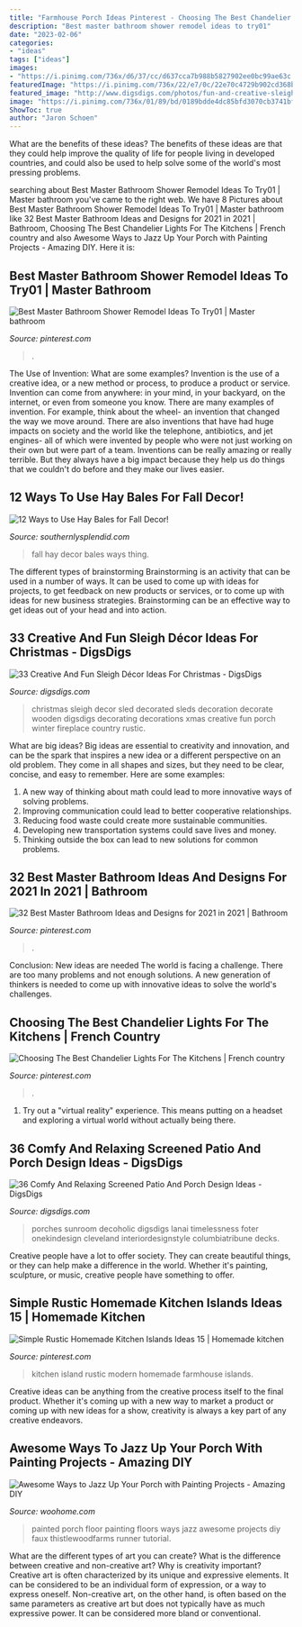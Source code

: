 ```yaml
---
title: "Farmhouse Porch Ideas Pinterest - Choosing The Best Chandelier Lights For The Kitchens"
description: "Best master bathroom shower remodel ideas to try01"
date: "2023-02-06"
categories:
- "ideas"
tags: ["ideas"]
images:
- "https://i.pinimg.com/736x/d6/37/cc/d637cca7b988b5827902ee0bc99ae63c.jpg"
featuredImage: "https://i.pinimg.com/736x/22/e7/0c/22e70c4729b902cd368b8b80a845e0b5.jpg"
featured_image: "http://www.digsdigs.com/photos/fun-and-creative-sleigh-decor-ideas-for-christmas-3-554x831.jpg"
image: "https://i.pinimg.com/736x/01/89/bd/0189bdde4dc85bfd3070cb3741bf0e7c.jpg"
ShowToc: true
author: "Jaron Schoen"
---
```



What are the benefits of these ideas?
The benefits of these ideas are that they could help improve the quality of life for people living in developed countries, and could also be used to help solve some of the world's most pressing problems.

	

		
searching about Best Master Bathroom Shower Remodel Ideas To Try01 | Master bathroom you've came to the right web. We have 8 Pictures about Best Master Bathroom Shower Remodel Ideas To Try01 | Master bathroom like 32 Best Master Bathroom Ideas and Designs for 2021 in 2021 | Bathroom, Choosing The Best Chandelier Lights For The Kitchens | French country and also Awesome Ways to Jazz Up Your Porch with Painting Projects - Amazing DIY. Here it is:
		
    
## Best Master Bathroom Shower Remodel Ideas To Try01 | Master Bathroom

<img loading=lazy src="https://i.pinimg.com/736x/22/e7/0c/22e70c4729b902cd368b8b80a845e0b5.jpg" onerror="this.onerror=null;this.src='https://tse4.mm.bing.net/th?id=OIP.dJpGpbEow-IPoBkJwcrC3AHaJ-&amp;pid=15.1';" alt="Best Master Bathroom Shower Remodel Ideas To Try01 | Master bathroom">

_Source: pinterest.com_

>. 

	

The Use of Invention: What are some examples?
Invention is the use of a creative idea, or a new method or process, to produce a product or service. Invention can come from anywhere: in your mind, in your backyard, on the internet, or even from someone you know. 
There are many examples of invention. For example, think about the wheel- an invention that changed the way we move around. There are also inventions that have had huge impacts on society and the world like the telephone, antibiotics, and jet engines- all of which were invented by people who were not just working on their own but were part of a team. 
Inventions can be really amazing or really terrible. But they always have a big impact because they help us do things that we couldn't do before and they make our lives easier.

    
## 12 Ways To Use Hay Bales For Fall Decor!

<img loading=lazy src="https://www.southernlysplendid.com/wp-content/uploads/2017/08/hay3.jpg" onerror="this.onerror=null;this.src='https://tse1.mm.bing.net/th?id=OIP.yGsJcAl3sw43kgOm2_oBIQAAAA&amp;pid=15.1';" alt="12 Ways to Use Hay Bales for Fall Decor!">

_Source: southernlysplendid.com_

>fall hay decor bales ways thing. 

	

The different types of brainstorming
Brainstorming is an activity that can be used in a number of ways. It can be used to come up with ideas for projects, to get feedback on new products or services, or to come up with ideas for new business strategies. Brainstorming can be an effective way to get ideas out of your head and into action.

    
## 33 Creative And Fun Sleigh Décor Ideas For Christmas - DigsDigs

<img loading=lazy src="http://www.digsdigs.com/photos/fun-and-creative-sleigh-decor-ideas-for-christmas-3-554x831.jpg" onerror="this.onerror=null;this.src='https://tse4.mm.bing.net/th?id=OIP.bYsREBxZfGU5clRn9VGGPwHaLH&amp;pid=15.1';" alt="33 Creative And Fun Sleigh Décor Ideas For Christmas - DigsDigs">

_Source: digsdigs.com_

>christmas sleigh decor sled decorated sleds decoration decorate wooden digsdigs decorating decorations xmas creative fun porch winter fireplace country rustic. 

	

What are big ideas?
Big ideas are essential to creativity and innovation, and can be the spark that inspires a new idea or a different perspective on an old problem. They come in all shapes and sizes, but they need to be clear, concise, and easy to remember. Here are some examples:
1. A new way of thinking about math could lead to more innovative ways of solving problems. 
2. Improving communication could lead to better cooperative relationships. 
3. Reducing food waste could create more sustainable communities. 
4. Developing new transportation systems could save lives and money. 
5. Thinking outside the box can lead to new solutions for common problems.

    
## 32 Best Master Bathroom Ideas And Designs For 2021 In 2021 | Bathroom

<img loading=lazy src="https://i.pinimg.com/736x/d6/37/cc/d637cca7b988b5827902ee0bc99ae63c.jpg" onerror="this.onerror=null;this.src='https://tse1.mm.bing.net/th?id=OIP.ueNbWoDz1ONaLmj-GFsPfwHaKs&amp;pid=15.1';" alt="32 Best Master Bathroom Ideas and Designs for 2021 in 2021 | Bathroom">

_Source: pinterest.com_

>. 

	

Conclusion: New ideas are needed
The world is facing a challenge. There are too many problems and not enough solutions. A new generation of thinkers is needed to come up with innovative ideas to solve the world's challenges.

    
## Choosing The Best Chandelier Lights For The Kitchens | French Country

<img loading=lazy src="https://i.pinimg.com/736x/8b/f0/ec/8bf0eca16b0785864d20e8c6d9a48b77.jpg" onerror="this.onerror=null;this.src='https://tse1.mm.bing.net/th?id=OIP.S003wDwCWvX17EO8iunoXAHaJ9&amp;pid=15.1';" alt="Choosing The Best Chandelier Lights For The Kitchens | French country">

_Source: pinterest.com_

>. 

	

1. Try out a "virtual reality" experience. This means putting on a headset and exploring a virtual world without actually being there.

    
## 36 Comfy And Relaxing Screened Patio And Porch Design Ideas - DigsDigs

<img loading=lazy src="https://www.digsdigs.com/photos/comfy-and-relaxing-screened-patio-design-ideas-30-554x737.jpg" onerror="this.onerror=null;this.src='https://tse4.mm.bing.net/th?id=OIP.j6HBl8d2bTR50mg9fNBhnAHaJ2&amp;pid=15.1';" alt="36 Comfy And Relaxing Screened Patio And Porch Design Ideas - DigsDigs">

_Source: digsdigs.com_

>porches sunroom decoholic digsdigs lanai timelessness foter onekindesign cleveland interiordesignstyle columbiatribune decks. 

	

Creative people have a lot to offer society. They can create beautiful things, or they can help make a difference in the world. Whether it's painting, sculpture, or music, creative people have something to offer.

    
## Simple Rustic Homemade Kitchen Islands Ideas 15 | Homemade Kitchen

<img loading=lazy src="https://i.pinimg.com/736x/01/89/bd/0189bdde4dc85bfd3070cb3741bf0e7c.jpg" onerror="this.onerror=null;this.src='https://tse1.mm.bing.net/th?id=OIP.xel2rvekeNkapkJ3uqtNZgHaJ3&amp;pid=15.1';" alt="Simple Rustic Homemade Kitchen Islands Ideas 15 | Homemade kitchen">

_Source: pinterest.com_

>kitchen island rustic modern homemade farmhouse islands. 

	

Creative ideas can be anything from the creative process itself to the final product. Whether it's coming up with a new way to market a product or coming up with new ideas for a show, creativity is always a key part of any creative endeavors.

    
## Awesome Ways To Jazz Up Your Porch With Painting Projects - Amazing DIY

<img loading=lazy src="http://www.woohome.com/wp-content/uploads/2017/04/painted-porch-floor-13.jpg" onerror="this.onerror=null;this.src='https://tse2.mm.bing.net/th?id=OIP.G5Cke-FKHcw_IIULMeHIsAHaSG&amp;pid=15.1';" alt="Awesome Ways to Jazz Up Your Porch with Painting Projects - Amazing DIY">

_Source: woohome.com_

>painted porch floor painting floors ways jazz awesome projects diy faux thistlewoodfarms runner tutorial. 

	

What are the different types of art you can create? What is the difference between creative and non-creative art? Why is creativity important?
Creative art is often characterized by its unique and expressive elements. It can be considered to be an individual form of expression, or a way to express oneself. Non-creative art, on the other hand, is often based on the same parameters as creative art but does not typically have as much expressive power. It can be considered more bland or conventional.


